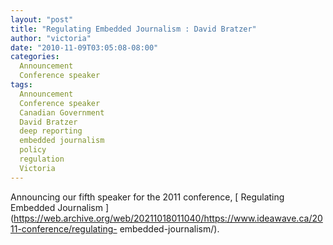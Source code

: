```yaml
---
layout: "post"
title: "Regulating Embedded Journalism : David Bratzer"
author: "victoria"
date: "2010-11-09T03:05:08-08:00"
categories:
  Announcement
  Conference speaker
tags: 
  Announcement
  Conference speaker
  Canadian Government
  David Bratzer
  deep reporting
  embedded journalism
  policy
  regulation
  Victoria
---
```


Announcing our fifth speaker for the 2011 conference, [ Regulating Embedded
Journalism
](https://web.archive.org/web/20211018011040/https://www.ideawave.ca/2011-conference/regulating-
embedded-journalism/).


[//]: # (Retrieved from https://web.archive.org/web/20211018001619/https://www.ideawave.ca/regulating-embedded-journalism-david-bratzer/)